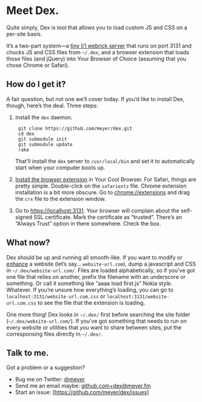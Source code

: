 # Meet Dex.

Quite simply, Dex is tool that allows you to load custom JS
and CSS on a per-site basis.

It’s a two-part system—a [tiny li’l webrick server][server] that runs on port
3131 and chucks JS and CSS files from `~/.dex`, and a browser extension that
loads those files (and jQuery) into Your Browser of Choice (assuming that you
chose Chrome or Safari).

## How do I get it?

A fair question, but not one we’ll cover today. If you’d like to install Dex,
though, here’s the deal. Three steps:

1. Install the `dex` daemon.

		git clone https://github.com/meyer/dex.git
		cd dex
		git submodule init
		git submodule update
		rake

	That’ll install the `dex` server to `/usr/local/bin` and set it to
	automatically start when your computer boots up.

2. [Install the browser extension][extension] in Your Cool Browser.
	For Safari, things are pretty simple. Double-click on the  `safariextz`
	file. Chrome extension installation is a bit more obscure. Go to
	[chrome://extensions][chroooome] and drag the `crx` file to
	the extension window.

3. Go to [https://localhost:3131][dexurl]. Your browser will complain about the
	self-signed SSL certificate. Mark the certificate as “trusted”. There’s an
	“Always Trust” option in there somewhere. Check the box.

## What now?

Dex should be up and running all smooth-like. If you want to modify or
[enhance][] a website (let’s say… `website-url.com`), dump a javascript and CSS
in `~/.dex/website-url.com/`. Files are loaded alphabetically, so if you’ve got
one file that relies on another, prefix the filename with an underscore or
something. Or call it something like “aaaa load first.js” Nokia style. Whatever.
If you’re unsure how everything’s loading, you can go to
`localhost:3131/website-url.com.css` or `localhost:3131/website-url.com.css` to
see the file that the extension is loading.

One more thing! Dex looks in `~/.dex/` first before searching the site folder
(`~/.dex/website-url.com/`). If you’ve got something that needs to run on every
website or utilities that you want to share between sites, put the corresponsing
files directly in `~/.dex/`.

## Talk to me.
Got a problem or a suggestion?

* Bug me on Twitter: [@meyer][]
* Send me an email maybe: [github.com+dex@meyer.fm][]
* Start an issue: [https://github.com/meyer/dex/issues]

[server]: /bin/dexd.rb
[extension]: /bin
[chroooome]: chrome://extensions
[dexurl]: https://localhost:3131
[enhance]: http://youtu.be/KiqkclCJsZs
[@meyer]: http://twitter.com/meyer
[github.com+dex@meyer.fm]: mailto:github.com+dex@meyer.fm